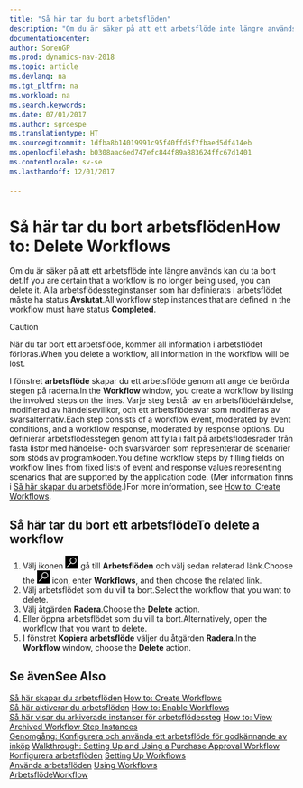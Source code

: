 ```yaml
---
title: "Så här tar du bort arbetsflöden"
description: "Om du är säker på att ett arbetsflöde inte längre används kan du ta bort det. Alla arbetsflödessteginstanser som har definierats i arbetsflödet måste ha status **Avslutat**."
documentationcenter: 
author: SorenGP
ms.prod: dynamics-nav-2018
ms.topic: article
ms.devlang: na
ms.tgt_pltfrm: na
ms.workload: na
ms.search.keywords: 
ms.date: 07/01/2017
ms.author: sgroespe
ms.translationtype: HT
ms.sourcegitcommit: 1dfba8b14019991c95f40ffd5f7fbaed5df414eb
ms.openlocfilehash: b0308aac6ed747efc844f89a883624ffc67d1401
ms.contentlocale: sv-se
ms.lasthandoff: 12/01/2017

---
```

# <a name="how-to-delete-workflows"></a><span data-ttu-id="c5816-104">Så här tar du bort arbetsflöden</span><span class="sxs-lookup"><span data-stu-id="c5816-104">How to: Delete Workflows</span></span>
<span data-ttu-id="c5816-105">Om du är säker på att ett arbetsflöde inte längre används kan du ta bort det.</span><span class="sxs-lookup"><span data-stu-id="c5816-105">If you are certain that a workflow is no longer being used, you can delete it.</span></span> <span data-ttu-id="c5816-106">Alla arbetsflödessteginstanser som har definierats i arbetsflödet måste ha status **Avslutat**.</span><span class="sxs-lookup"><span data-stu-id="c5816-106">All workflow step instances that are defined in the workflow must have status **Completed**.</span></span>  

> [!CAUTION]  
>  <span data-ttu-id="c5816-107">När du tar bort ett arbetsflöde, kommer all information i arbetsflödet förloras.</span><span class="sxs-lookup"><span data-stu-id="c5816-107">When you delete a workflow, all information in the workflow will be lost.</span></span>  

 <span data-ttu-id="c5816-108">I fönstret **arbetsflöde** skapar du ett arbetsflöde genom att ange de berörda stegen på raderna.</span><span class="sxs-lookup"><span data-stu-id="c5816-108">In the **Workflow** window, you create a workflow by listing the involved steps on the lines.</span></span> <span data-ttu-id="c5816-109">Varje steg består av en arbetsflödehändelse, modifierad av händelsevillkor, och ett arbetsflödesvar som modifieras av svarsalternativ.</span><span class="sxs-lookup"><span data-stu-id="c5816-109">Each step consists of a workflow event, moderated by event conditions, and a workflow response, moderated by response options.</span></span> <span data-ttu-id="c5816-110">Du definierar arbetsflödesstegen genom att fylla i fält på arbetsflödesrader från fasta listor med händelse- och svarsvärden som representerar de scenarier som stöds av programkoden.</span><span class="sxs-lookup"><span data-stu-id="c5816-110">You define workflow steps by filling fields on workflow lines from fixed lists of event and response values representing scenarios that are supported by the application code.</span></span> <span data-ttu-id="c5816-111">(Mer information finns i [Så här skapar du arbetsflöde](across-how-to-create-workflows.md).)</span><span class="sxs-lookup"><span data-stu-id="c5816-111">For more information, see [How to: Create Workflows](across-how-to-create-workflows.md).</span></span>  

## <a name="to-delete-a-workflow"></a><span data-ttu-id="c5816-112">Så här tar du bort ett arbetsflöde</span><span class="sxs-lookup"><span data-stu-id="c5816-112">To delete a workflow</span></span>  
1.  <span data-ttu-id="c5816-113">Välj ikonen ![Söka efter sida eller rapport](media/ui-search/search_small.png "Söka efter sida eller rapport") gå till **Arbetsflöden** och välj sedan relaterad länk.</span><span class="sxs-lookup"><span data-stu-id="c5816-113">Choose the ![Search for Page or Report](media/ui-search/search_small.png "Search for Page or Report icon") icon, enter **Workflows**, and then choose the related link.</span></span>  
2.  <span data-ttu-id="c5816-114">Välj arbetsflödet som du vill ta bort.</span><span class="sxs-lookup"><span data-stu-id="c5816-114">Select the workflow that you want to delete.</span></span>  
3.  <span data-ttu-id="c5816-115">Välj åtgärden **Radera**.</span><span class="sxs-lookup"><span data-stu-id="c5816-115">Choose the **Delete** action.</span></span>  
4.  <span data-ttu-id="c5816-116">Eller öppna arbetsflödet som du vill ta bort.</span><span class="sxs-lookup"><span data-stu-id="c5816-116">Alternatively, open the workflow that you want to delete.</span></span>  
5.  <span data-ttu-id="c5816-117">I fönstret **Kopiera arbetsflöde** väljer du åtgärden **Radera**.</span><span class="sxs-lookup"><span data-stu-id="c5816-117">In the **Workflow** window, choose the **Delete** action.</span></span>  

## <a name="see-also"></a><span data-ttu-id="c5816-118">Se även</span><span class="sxs-lookup"><span data-stu-id="c5816-118">See Also</span></span>  
 <span data-ttu-id="c5816-119">[Så här skapar du arbetsflöden](across-how-to-create-workflows.md) </span><span class="sxs-lookup"><span data-stu-id="c5816-119">[How to: Create Workflows](across-how-to-create-workflows.md) </span></span>  
 <span data-ttu-id="c5816-120">[Så här aktiverar du arbetsflöden](across-how-to-enable-workflows.md) </span><span class="sxs-lookup"><span data-stu-id="c5816-120">[How to: Enable Workflows](across-how-to-enable-workflows.md) </span></span>  
 <span data-ttu-id="c5816-121">[Så här visar du arkiverade instanser för arbetsflödessteg](across-how-to-view-archived-workflow-step-instances.md) </span><span class="sxs-lookup"><span data-stu-id="c5816-121">[How to: View Archived Workflow Step Instances](across-how-to-view-archived-workflow-step-instances.md) </span></span>  
 <span data-ttu-id="c5816-122">[Genomgång: Konfigurera och använda ett arbetsflöde för godkännande av inköp](walkthrough-setting-up-and-using-a-purchase-approval-workflow.md) </span><span class="sxs-lookup"><span data-stu-id="c5816-122">[Walkthrough: Setting Up and Using a Purchase Approval Workflow](walkthrough-setting-up-and-using-a-purchase-approval-workflow.md) </span></span>  
 <span data-ttu-id="c5816-123">[Konfigurera arbetsflöden](across-set-up-workflows.md) </span><span class="sxs-lookup"><span data-stu-id="c5816-123">[Setting Up Workflows](across-set-up-workflows.md) </span></span>  
 <span data-ttu-id="c5816-124">[Använda arbetsflöden](across-use-workflows.md) </span><span class="sxs-lookup"><span data-stu-id="c5816-124">[Using Workflows](across-use-workflows.md) </span></span>  
 [<span data-ttu-id="c5816-125">Arbetsflöde</span><span class="sxs-lookup"><span data-stu-id="c5816-125">Workflow</span></span>](across-workflow.md)   

